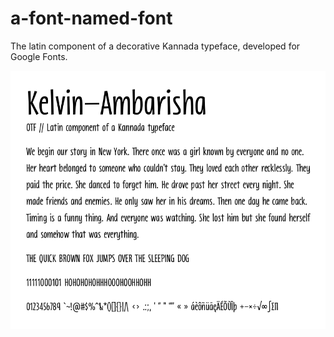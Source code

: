 # a-font-named-font

The latin component of a decorative Kannada typeface, developed for Google Fonts.

![Screenshot](screenshot.png?raw=true "Title")
